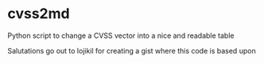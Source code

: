 # cvss2md
Python script to change a CVSS vector into a nice and readable table

Salutations go out to lojikil for creating a gist where this code is based upon
